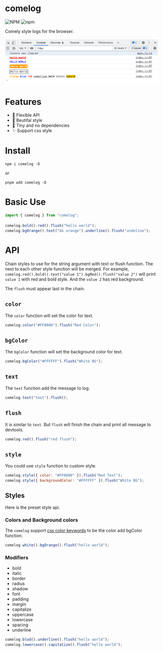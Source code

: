 # comelog

![NPM](https://img.shields.io/npm/l/comelog?color=blue&style=flat-square) ![npm](https://img.shields.io/npm/v/comelog?color=blue&style=flat-square)

Comely style logs for the browser.

![log](./public/image/log.png)

# Features

- 🚀 Flexible API
- 🌈 Beutifal style
- 🦄 Tiny and no dependencies
- ✨ Support css style

# Install

```shell
npm i comelog -D
```

or

```shell
pnpm add comelog -D
```

# Basic Use

```javascript
import { comelog } from "comelog";

comelog.bold().red().flush("hello world");
comelog.bgOrange().text("bk orange").underline().flush("undeline");
```

# API

Chain styles to use for the string argument with text or flush function. The next to each other style function will be merged. For example, `comelog.red().bold().text("value 1").bgRed().flush("value 2")` will print `value 1` with red and bold style. And the `value 2` has red background.

The `flush` must appear last in the chain.

## `color`

The `color` function will set the color for text.

```js
comelog.color("#FF0000").flush("Red Color");
```

## `bgColor`

The `bgColor` function will set the background color for text.

```js
comelog.bgColor("#FFFFFF").flush("White BG");
```

## `text`

The `text` function add the message to log.

```js
comelog.text("text").flush();
```

## `flush`

It is similar to `text`. But `flush` will finish the chain and print all message to devtools.

```js
comelog.red().flush("red flush");
```

## `style`

You could use `style` function to custom style.

```js
comelog.style({ color: "#FF0000" }).flush("Red Text");
comelog.style({ backgroundColor: "#FFFFFF" }).flush("White BG");
```

## Styles

Here is the preset style api.

### Colors and Background colors

The `comelog` support [css color keywords](https://developer.mozilla.org/en-US/docs/Web/CSS/color_value/color_keywords) to be the color add bgColor function.

```js
comelog.white().bgOrange().flush("hello world");
```

### Modifiers

- bold
- italic
- border
- radius
- shadow
- font
- padding
- margin
- capitalize
- uppercase
- lowercase
- spacing
- underline

```js
comelog.blod().underline().flush("hello world");
comelog.lowercase().capitalize().flush("hello world");
```
